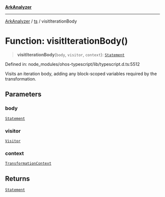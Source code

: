 [**ArkAnalyzer**](../../../../README.md)

***

[ArkAnalyzer](../../../../globals.md) / [ts](../README.md) / visitIterationBody

# Function: visitIterationBody()

> **visitIterationBody**(`body`, `visitor`, `context`): [`Statement`](../interfaces/Statement.md)

Defined in: node\_modules/ohos-typescript/lib/typescript.d.ts:5512

Visits an iteration body, adding any block-scoped variables required by the transformation.

## Parameters

### body

[`Statement`](../interfaces/Statement.md)

### visitor

[`Visitor`](../type-aliases/Visitor.md)

### context

[`TransformationContext`](../interfaces/TransformationContext.md)

## Returns

[`Statement`](../interfaces/Statement.md)
